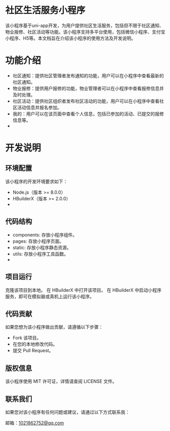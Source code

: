 # 社区生活服务小程序
该小程序基于uni-app开发，为用户提供社区生活服务，包括但不限于社区通知、物业报修、社区活动等功能。该小程序支持多平台使用，包括微信小程序、支付宝小程序、H5等。本文档旨在介绍该小程序的使用方法及开发说明。

# 功能介绍
- 社区通知：提供社区管理者发布通知的功能，用户可以在小程序中查看最新的社区通知。
- 物业报修：提供用户报修的功能，物业管理者可以在小程序中查看报修信息并及时处理。
- 社区活动：提供社区组织者发布社区活动的功能，用户可以在小程序中查看社区活动信息并报名参加。
- 我的：用户可以在该页面中查看个人信息，包括已参加的活动、已提交的报修信息等。
- 
# 开发说明
## 环境配置
该小程序的开发环境要求如下：

- Node.js（版本 >= 8.0.0）
- HBuilderX（版本 >= 2.0.0）
- 
## 代码结构

- components: 存放小程序组件。
- pages: 存放小程序页面。
- static: 存放小程序静态资源。
- utils: 存放小程序工具函数。
- 
## 项目运行
克隆该项目到本地。
在 HBuilderX 中打开该项目。
在 HBuilderX 中启动小程序服务，即可在模拟器或真机上运行该小程序。
## 代码贡献
如果您想为该小程序做出贡献，请遵循以下步骤：

- Fork 该项目。
- 在您的本地修改代码。
- 提交 Pull Request。

## 版权信息
该小程序使用 MIT 许可证，详情请查阅 LICENSE 文件。

## 联系我们
如果您对该小程序有任何问题或建议，请通过以下方式联系我：

邮箱：1021862752@qq.com
